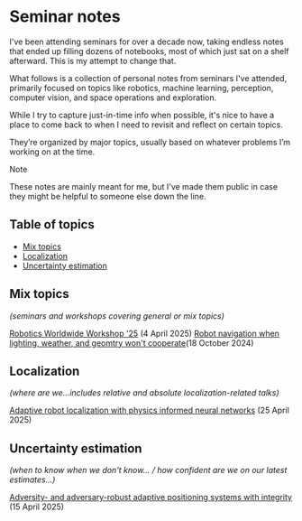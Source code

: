 # Seminar notes

I've been attending seminars for over a decade now, taking endless notes that ended up filling dozens of notebooks, most of which just sat on a shelf afterward.
This is my attempt to change that. 

What follows is a collection of personal notes from seminars I've attended, primarily focused on topics like robotics, machine learning, perception, computer vision, and space operations and exploration. 

While I try to capture just-in-time info when possible, it's nice to have a place to come back to when I need to revisit and reflect on certain topics. 

They’re organized by major topics, usually based on whatever problems I’m working on at the time.

>[!NOTE]
>These notes are mainly meant for me, but I've made them public in case they might be helpful to someone else down the line.

## Table of topics
- [Mix topics](./mix-topics)
- [Localization](./localization)
- [Uncertainty estimation](./uncertainty-estimation)

## Mix topics
*(seminars and workshops covering general or mix topics)*

[Robotics Worldwide Workshop '25](mix-topics/robotics-worldwide-workshop_2025.md) (4 April 2025)
[Robot navigation when lighting, weather, and geomtry won't cooperate](mix-topics/navigation-uncooperative-environment_2024.md)(18 October 2024)

## Localization
*(where are we...includes relative and absolute localization-related talks)*

[Adaptive robot localization with physics informed neural networks](localization/adaptive-physics-informed_2025.md) (25 April 2025)

## Uncertainty estimation 
*(when to know when we don't know... / how confident are we on our latest estimates...)*

[Adversity- and adversary-robust adaptive positioning systems with integrity](uncertainty-estimation/adversity-and-adversary_2025.md) (15 April 2025)

